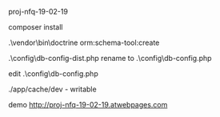 proj-nfq-19-02-19

composer install

 .\vendor\bin\doctrine orm:schema-tool:create
 
 .\config\db-config-dist.php rename to  .\config\db-config.php
 
 edit .\config\db-config.php
 
 ./app/cache/dev - writable
 
 demo http://proj-nfq-19-02-19.atwebpages.com